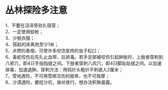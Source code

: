 # 丛林探险多注意  

1、不要在沼泽旁驻扎宿营；  
2、一定使用蚊帐；  
3、少脱衣服；  
4、搭起的床离地至少1米；  
5、点燃的香烟，可使许多咬住皮肉的虫子松口；  
6、毒蛇咬伤后先扎止血带，后排毒。若手足部被咬伤引起肿胀时，上肢者穿刺到八邪穴，即4只手指指缝之间。下肢者穿刺八风穴，即4只脚趾趾缝之间。以加速排毒，加速退肿。穿刺方法：用钝针头粗针平刺直入2厘米；  
7、雪地遇险，不可用雪擦冻伤的肢体，也不可按摩；  
8、沙漠遇险，要挖沙坑，昼伏夜行，想办法积聚晨露。  
